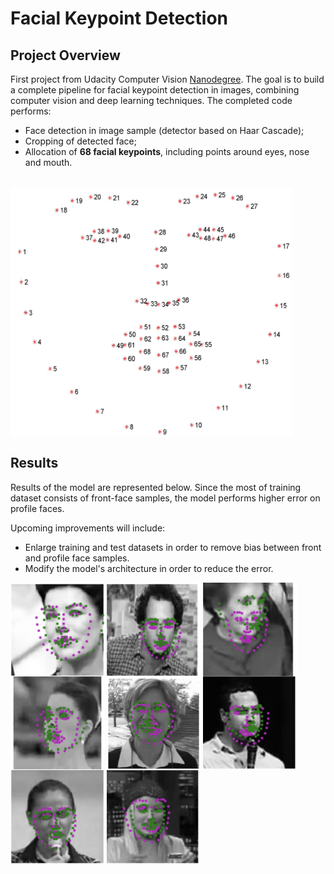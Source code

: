 # Facial Keypoint Detection

## Project Overview

First project from Udacity Computer Vision [Nanodegree](https://www.udacity.com/course/computer-vision-nanodegree--nd891).
The goal is to build a complete pipeline for facial keypoint detection in images, combining computer vision and deep learning techniques.
The completed code performs:

 * Face detection in image sample (detector based on Haar Cascade);
 * Cropping of detected face;
 * Allocation of **68 facial keypoints**, including points around eyes, nose and mouth.
 <br>
 

<img src="https://github.com/MakarovArtyom/Udacity-CVND-P1-Facial-Keypoints-detection-with-CNNs/blob/master/images/landmarks_numbered.jpg" width=450, height=400 align="center"/>


## Results

Results of the model are represented below. 
Since the most of training dataset consists of front-face samples,  the model performs higher error on profile faces. 

Upcoming improvements will include: 
 
 - Enlarge training and test datasets in order to remove bias between front and profile face samples. 
 - Modify the model's architecture in order to reduce the error. 

<img src="https://github.com/MakarovArtyom/Udacity-CVND-P1-Facial-Keypoints-detection-with-CNNs/blob/master/model_results/img1.png" width=150, height=150 align="center"/>
<img src="https://github.com/MakarovArtyom/Udacity-CVND-P1-Facial-Keypoints-detection-with-CNNs/blob/master/model_results/img2.png" width=150, height=150 align="center"/>
<img src="https://github.com/MakarovArtyom/Udacity-CVND-P1-Facial-Keypoints-detection-with-CNNs/blob/master/model_results/img3.png" width=150, height=150 align="center"/>
<img src="https://github.com/MakarovArtyom/Udacity-CVND-P1-Facial-Keypoints-detection-with-CNNs/blob/master/model_results/img4.png" width=150, height=150 align="center"/>
<img src="https://github.com/MakarovArtyom/Udacity-CVND-P1-Facial-Keypoints-detection-with-CNNs/blob/master/model_results/img5.png" width=150, height=150 align="center"/>
<img src="https://github.com/MakarovArtyom/Udacity-CVND-P1-Facial-Keypoints-detection-with-CNNs/blob/master/model_results/img6.png" width=150, height=150 align="center"/>
<img src="https://github.com/MakarovArtyom/Udacity-CVND-P1-Facial-Keypoints-detection-with-CNNs/blob/master/model_results/img7.png" width=150, height=150 align="center"/>
<img
src="https://github.com/MakarovArtyom/Udacity-CVND-P1-Facial-Keypoints-detection-with-CNNs/blob/master/model_results/img8.png" width=150, height=150 align="center"/>
